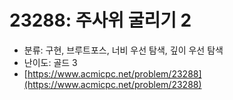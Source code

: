 # 23288: 주사위 굴리기 2

- 분류: 구현, 브루트포스, 너비 우선 탐색, 깊이 우선 탐색
- 난이도: 골드 3
- [https://www.acmicpc.net/problem/23288](https://www.acmicpc.net/problem/23288)
